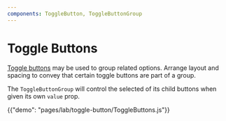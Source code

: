 ```yaml
---
components: ToggleButton, ToggleButtonGroup
---
```


# Toggle Buttons

[Toggle buttons](https://material.io/guidelines/components/buttons.html#buttons-toggle-buttons) may be used to group related options. Arrange layout and spacing to convey that certain toggle buttons are part of a group.

The `ToggleButtonGroup` will control the selected of its child buttons when
given its own `value` prop.

{{"demo": "pages/lab/toggle-button/ToggleButtons.js"}}

